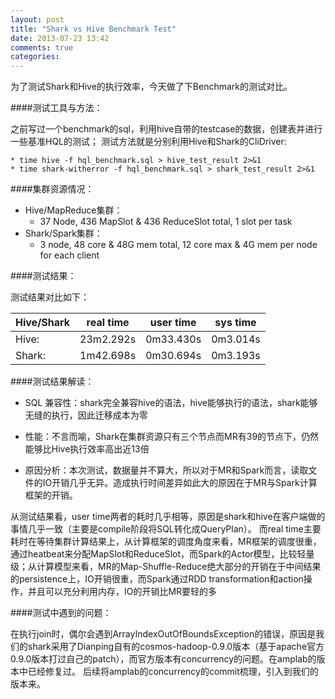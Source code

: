 ```yaml
---
layout: post
title: "Shark vs Hive Benchmark Test"
date: 2013-07-23 13:42
comments: true
categories: 
---
```


为了测试Shark和Hive的执行效率，今天做了下Benchmark的测试对比。

####测试工具与方法：

  之前写过一个benchmark的sql，利用hive自带的testcase的数据，创建表并进行一些基准HQL的测试；
  测试方法就是分别利用Hive和Shark的CliDriver:
  
    * time hive -f hql_benchmark.sql > hive_test_result 2>&1
    * time shark-witherror -f hql_benchmark.sql > shark_test_result 2>&1	
  
####集群资源情况：

  * Hive/MapReduce集群：
  	* 37 Node, 436 MapSlot & 436 ReduceSlot total, 1 slot per task
  * Shark/Spark集群：
  	* 3 node, 48 core & 48G mem total, 12 core max & 4G mem per node for each client

####测试结果：

  测试结果对比如下：
  
|Hive/Shark  |real time	|user time	|sys time|
|------------|----------|---------------|--------|
|Hive: 	     |23m2.292s	|0m33.430s	|0m3.014s
|Shark:	     |1m42.698s	|0m30.694s	|0m3.193s


####测试结果解读：
				
  * SQL 兼容性：shark完全兼容hive的语法，hive能够执行的语法，shark能够无缝的执行，因此迁移成本为零	
  
  * 性能：不言而喻，Shark在集群资源只有三个节点而MR有39的节点下，仍然能够比Hive执行效率高出近13倍	
  	
  * 原因分析：本次测试，数据量并不算大，所以对于MR和Spark而言，读取文件的IO开销几乎无异。造成执行时间差异如此大的原因在于MR与Spark计算框架的开销。
  
  从测试结果看，user time两者的耗时几乎相等，原因是shark和hive在客户端做的事情几乎一致（主要是compile阶段将SQL转化成QueryPlan）。
  而real time主要耗时在等待集群计算结果上，从计算框架的调度角度来看，MR框架的调度很重，通过heatbeat来分配MapSlot和ReduceSlot，而Spark的Actor模型，比较轻量级；从计算模型来看，MR的Map-Shuffle-Reduce绝大部分的开销在于中间结果的persistence上，IO开销很重，而Spark通过RDD transformation和action操作，并且可以充分利用内存，IO的开销比MR要轻的多
  
####测试中遇到的问题：

  在执行join时，偶尔会遇到ArrayIndexOutOfBoundsException的错误，原因是我们的shark采用了Dianping自有的cosmos-hadoop-0.9.0版本（基于apache官方0.9.0版本打过自己的patch），而官方版本有concurrency的问题。在amplab的版本中已经修复过。
  后续将amplab的concurrency的commit梳理，引入到我们的版本来。
  


